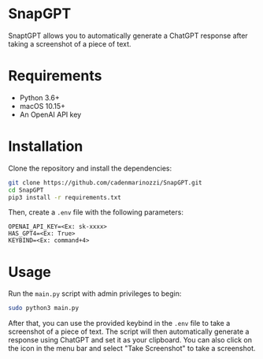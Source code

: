 # SnapGPT

SnaptGPT allows you to automatically generate a ChatGPT response after taking a screenshot of a piece of text.

# Requirements

- Python 3.6+
- macOS 10.15+
- An OpenAI API key

# Installation

Clone the repository and install the dependencies:

```bash
git clone https://github.com/cadenmarinozzi/SnapGPT.git
cd SnapGPT
pip3 install -r requirements.txt
```

Then, create a `.env` file with the following parameters:

```
OPENAI_API_KEY=<Ex: sk-xxxx>
HAS_GPT4=<Ex: True>
KEYBIND=<Ex: command+4>
```

# Usage

Run the `main.py` script with admin privileges to begin:

```bash
sudo python3 main.py
```

After that, you can use the provided keybind in the `.env` file to take a screenshot of a piece of text. The script will then automatically generate a response using ChatGPT and set it as your clipboard.
You can also click on the icon in the menu bar and select "Take Screenshot" to take a screenshot.
